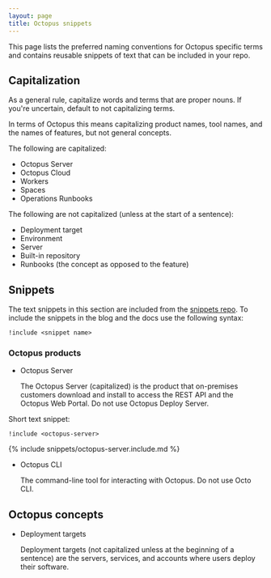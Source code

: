 ```yaml
---
layout: page
title: Octopus snippets
---
```


This page lists the preferred naming conventions for Octopus specific terms and contains reusable snippets of text that can be included in your repo.



## Capitalization

As a general rule, capitalize words and terms that are proper nouns. If you're uncertain, default to not capitalizing terms.

In terms of Octopus this means capitalizing product names, tool names, and the names of features, but not general concepts.

The following are capitalized:

- Octopus Server
- Octopus Cloud
- Workers
- Spaces
- Operations Runbooks

The following are not capitalized (unless at the start of a sentence):

- Deployment target
- Environment 
- Server
- Built-in repository
- Runbooks (the concept as opposed to the feature)

## Snippets

The text snippets in this section are included from the [snippets repo](https://github.com/OctopusDeploy/snippets). To include the snippets in the blog and the docs use the following syntax:

```
!include <snippet name>
```

### Octopus products

- Octopus Server 
    
    The Octopus Server (capitalized) is the product that on-premises customers download and install to access the REST API and the Octopus Web Portal. Do not use Octopus Deploy Server.

Short text snippet:

`!include <octopus-server>`

{% include snippets/octopus-server.include.md %}

    
- Octopus CLI

    The command-line tool for interacting with Octopus. Do not use Octo CLI.

## Octopus concepts

- Deployment targets 

    Deployment targets (not capitalized unless at the beginning of a sentence) are the servers, services, and accounts where users deploy their software.

